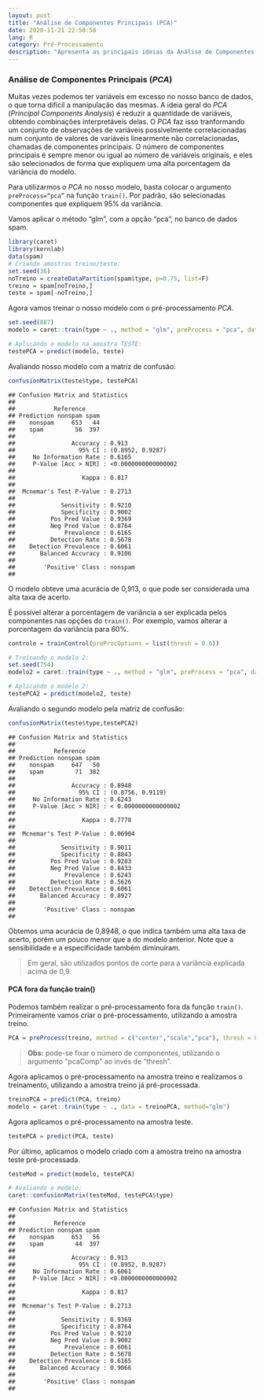 ```yaml
---
layout: post
title: "Análise de Componentes Principais (PCA)"
date: 2020-11-21 22:50:58 
lang: R
category: Pré-Processamento
description: "Apresenta as principais ideias da Análise de Componentes Principais e meios de realizá-la em um banco de dados."
---
```


### Análise de Componentes Principais (*PCA*)

Muitas vezes podemos ter variáveis em excesso no nosso banco de dados, o que torna difícil a manipulação das mesmas. A ideia geral do *PCA* (*Principal Components Analysis*) é reduzir a quantidade de variáveis, obtendo combinações interpretáveis delas. O *PCA* faz isso tranformando um conjunto de observações de variáveis possivelmente correlacionadas num conjunto de valores de variáveis linearmente não correlacionadas, chamadas de componentes principais. O número de componentes principais é sempre menor ou igual ao número de variáveis originais, e eles são selecionados de forma que expliquem uma alta porcentagem da variância do modelo. 

Para utilizarmos o *PCA* no nosso modelo, basta colocar o argumento `preProcess=“pca”` na função `train()`. Por padrão, são selecionadas componentes que expliquem 95% da variância.

Vamos aplicar o método “glm”, com a opção “pca”, no banco de dados spam.


```r
library(caret)
library(kernlab)
data(spam)
# Criando amostras treino/teste:
set.seed(36)
noTreino = createDataPartition(spam$type, p=0.75, list=F)
treino = spam[noTreino,] 
teste = spam[-noTreino,]
```

Agora vamos treinar o nosso modelo com o pré-processamento *PCA*.


```r
set.seed(887)
modelo = caret::train(type ~ ., method = "glm", preProcess = "pca", data = treino)

# Aplicando o modelo na amostra TESTE:
testePCA = predict(modelo, teste)
```

Avaliando nosso modelo com a matriz de confusão:


```r
confusionMatrix(teste$type, testePCA)
```

```
## Confusion Matrix and Statistics
## 
##           Reference
## Prediction nonspam spam
##    nonspam     653   44
##    spam         56  397
##                                              
##                Accuracy : 0.913              
##                  95% CI : (0.8952, 0.9287)   
##     No Information Rate : 0.6165             
##     P-Value [Acc > NIR] : <0.0000000000000002
##                                              
##                   Kappa : 0.817              
##                                              
##  Mcnemar's Test P-Value : 0.2713             
##                                              
##             Sensitivity : 0.9210             
##             Specificity : 0.9002             
##          Pos Pred Value : 0.9369             
##          Neg Pred Value : 0.8764             
##              Prevalence : 0.6165             
##          Detection Rate : 0.5678             
##    Detection Prevalence : 0.6061             
##       Balanced Accuracy : 0.9106             
##                                              
##        'Positive' Class : nonspam            
## 
```

O modelo obteve uma acurácia de 0,913, o que pode ser considerada uma alta taxa de acerto.

É possível alterar a porcentagem de variância a ser explicada pelos componentes nas opções do `train()`. Por exemplo, vamos alterar a porcentagem da variância para 60%.


```r
controle = trainControl(preProcOptions = list(thresh = 0.6))

# Treinando o modelo 2:
set.seed(754)
modelo2 = caret::train(type ~ ., method = "glm", preProcess = "pca", data = treino, trControl = controle)

# Aplicando o modelo 2:
testePCA2 = predict(modelo2, teste)
```

Avaliando o segundo modelo pela matriz de confusão:


```r
confusionMatrix(teste$type,testePCA2)
```

```
## Confusion Matrix and Statistics
## 
##           Reference
## Prediction nonspam spam
##    nonspam     647   50
##    spam         71  382
##                                               
##                Accuracy : 0.8948              
##                  95% CI : (0.8756, 0.9119)    
##     No Information Rate : 0.6243              
##     P-Value [Acc > NIR] : < 0.0000000000000002
##                                               
##                   Kappa : 0.7778              
##                                               
##  Mcnemar's Test P-Value : 0.06904             
##                                               
##             Sensitivity : 0.9011              
##             Specificity : 0.8843              
##          Pos Pred Value : 0.9283              
##          Neg Pred Value : 0.8433              
##              Prevalence : 0.6243              
##          Detection Rate : 0.5626              
##    Detection Prevalence : 0.6061              
##       Balanced Accuracy : 0.8927              
##                                               
##        'Positive' Class : nonspam             
## 
```

Obtemos uma acurácia de 0,8948, o que indica também uma alta taxa de acerto, porém um pouco menor que a do modelo anterior. Note que a sensibilidade e a especificidade também diminuíram. 

> Em geral, são utilizados pontos de corte para a variãncia explicada acima de 0,9.

#### PCA fora da função train()

Podemos também realizar o pré-processamento fora da função `train()`. Primeiramente vamos criar o pré-processamento, utilizando a amostra treino.


```r
PCA = preProcess(treino, method = c("center","scale","pca"), thresh = 0.95)
```

> **Obs:** pode-se fixar o número de componentes, utilizando o argumento "pcaComp" ao invés de "thresh".

Agora aplicamos o pré-processamento na amostra treino e realizamos o treinamento, utilizando a amostra treino já pré-processada.


```r
treinoPCA = predict(PCA, treino)
modelo = caret::train(type ~ ., data = treinoPCA, method="glm")
```

Agora aplicamos o pré-processamento na amostra teste.


```r
testePCA = predict(PCA, teste)
```

Por último, aplicamos o modelo criado com a amostra treino na amostra teste pré-processada.


```r
testeMod = predict(modelo, testePCA)

# Avaliando o modelo:
caret::confusionMatrix(testeMod, testePCA$type)
```

```
## Confusion Matrix and Statistics
## 
##           Reference
## Prediction nonspam spam
##    nonspam     653   56
##    spam         44  397
##                                              
##                Accuracy : 0.913              
##                  95% CI : (0.8952, 0.9287)   
##     No Information Rate : 0.6061             
##     P-Value [Acc > NIR] : <0.0000000000000002
##                                              
##                   Kappa : 0.817              
##                                              
##  Mcnemar's Test P-Value : 0.2713             
##                                              
##             Sensitivity : 0.9369             
##             Specificity : 0.8764             
##          Pos Pred Value : 0.9210             
##          Neg Pred Value : 0.9002             
##              Prevalence : 0.6061             
##          Detection Rate : 0.5678             
##    Detection Prevalence : 0.6165             
##       Balanced Accuracy : 0.9066             
##                                              
##        'Positive' Class : nonspam            
## 
```
